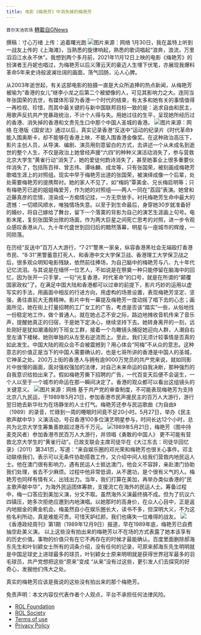 ```yaml
---
title: 电影《梅艳芳》中消失掉的梅艳芳
---
```

`首尔天池农场` [轉載自GNews](https://gnews.org/zh-hans/1968848/)

撰稿：寸心万绪
上传：追着曙光跑
![](https://assets.gnews.org/wp-content/uploads/2022/02/image-630.png)图片来源：网络
1月30日，我在盖特上听到一战友上传的《上海滩》，当熟悉的旋律响起，熟悉的歌词唱起“浪奔，浪流，万里滔滔江水永不休”。我想到两个多月前，2021年11月12日上映的电影《梅艳芳》的扮演者王丹妮也唱过，为梅艳芳以后义薄云天的豪迈人生埋下伏笔，亦展现我爆料革命5年来史诗般波澜壮阔的画面，荡气回肠，沁人心脾。

从2003年逝世起，有关这部电影的拍摄一直是大众所追捧的热点新闻，从梅艳芳被喻为”香港的女儿”继李小龙之后第二个被塑像的人，可见其影响力之大。连同当年张国荣的去世，有媒体形容为香港一个时代的结束，有太多和她有关的事情值得一再检视、珍惜，而其中最关键的与新中国联邦目标一致的是：追求自由和民主，用歌声反抗共产党暴政统治，不计个人得与失。用她过往的生平，呈现她所经历过的香港、消失掉的香港和文贵先生口中那个中国人圣城的香港。
![](https://assets.gnews.org/wp-content/uploads/2022/02/image-631.png)图片来源：网络
在港版《国安法》通过以后，真实记录香港“反送中“运动的纪录片《时代革命》能入围奥斯卡，却不能够在香港上映，不能入围香港金像奖。在这种政治高压下，影片主创人员，从导演、编剧、演员用刻意留白的方式，去讲述一个从未成名到逝世的整个人生，不仅是政治上她曾经声援“六四”的种种义演活动消失了，参与营救北京大学生“黄雀行动”消失了，她的爱徒何韵诗消失了，甚至她事业上很多重要伙伴消失了，包括陈百祥、曾志伟、谭咏麟、成龙等，只有张国荣，被刻画成梅艳芳歌唱生涯上的对照组。现实中早于梅艳芳出道的张国荣，被演绎成像一个后辈，处处需要梅艳芳的提携帮衬。她的家人不见了，如“梅妈”覃美金、兄长梅启明等；只有梅艳芳已逝的姐姐梅爱芳，作为她的对照组——两人一同在“荔园”表演。她曾和近藤真彦的恋情，渲染成一方痴情记挂，一方无奈放手。衬托梅艳芳生命中最大的遗憾：一切顺风顺水，唯独情场失意。以至于到生命最后，身穿她30岁就准备好的婚纱，将自己嫁给了舞台，留下一个落寞的背影为自己的演艺生涯画上句号。电影末尾，复刻张国荣出殡的场面，作为两大巨星之间死亡思考的对照，进一步令观众感叹香港从八、九十年代盛世到回归后的黯然落幕，明星与一座城市的辉煌，一同陨落。

在历经“反送中”百万人大游行，“7·21”警黑一家亲，纵容香港黑社会无端殴打香港市民、“8·31”黑警蓄意打死人、和香港中文大学保卫战、香港理工大学保卫战之后，很多观众明知电影残缺，依然前往捧场，为自己脑中的梅艳芳与八、九十年代记忆流泪。与其说是在缅怀一位艺人，不如说是在祭奠一种只能停留在脑海中的回忆，因为张开一只手掌，一句“光复香港，时代革命”的口号，就是在所谓的“颠覆国家政权”了。在满足中国大陆和香港都可以过审的前提下，影片巧妙的运用以虚写实的手法，用画面中相反的行进方向，用虚构的场景设置，表现梅艳芳坚定、坚强，勇往直前大无畏精神。影片中有一幕提及梅艳芳一度动摇了唱下去的心志；画面所见，她在街上打量招聘的工厂女工的广告，考虑是否该“踏实”一些，从俗地找一份稳定地工作，做个普通人。就在她忐忑不安之际，路边地摊收音机传来了音乐声，提醒她真正的归宿，于是她下定决心，继续坚持下去。她转身离开的一刻，远处刚好是犹如潮涌般的下班女工群，接着一个鸟瞰镜头捕捉她迎向人群，人潮自右至左涌下楼梯，她则单独的从左至右逆流而上。至此，我们无须计较事情是否真的如此发生。中国大陆的观众会不会被震撼到？用心体会“阿梅”不从众的意志。这种意志的价值正是当下的中国人需要确认的，也是七哥所讲的香港是中国人的圣城，它神圣之处。200万上街的香港人与拥有逾9000万党员的共产党来说，就如同影片中放慢的画面，面对强权强加的法律，对自己未来命运的自我决断，那种强烈的自我意识给拍出来了。假如梅艳芳撕下招聘的广告，一代百变天后便不会诞生，一个人以至于一个城市的命运在那一瞬间决定了。香港的观众都可以看出这组镜头的关键意义。
![](https://assets.gnews.org/wp-content/uploads/2022/02/image-632.png)图片来源：网络
基于共产党的审查制度，不可能表现梅艳芳为支持北京八九民运，于1989年5月21日，参加香港市民声援民主的百万人大游行，游行翌日她去新华社为在场静坐的人士打气。梅艳芳还参与民运歌曲《为自由》（1989）的录音，忙碌到一周的睡眠时间竟不足20小时。5月27日，举办《民主歌声献中华》义演活动，号召香港100多位演艺明星参与，时间长达12个小时，总共为北京大学生筹集善款超过港币千万元。
![](https://assets.gnews.org/wp-content/uploads/2022/02/image-633.png)1989年5月21日，梅艳芳（图中持麦克风者）参加香港市民百万人大游行，并领唱《勇敢的中国人》
更不可能有营救北京大学生的“黄雀行动”。已故支联会主席司徒华在《大江东去：司徒华回忆录》（2011）第341页，写道：“来自娱乐圈的邓光荣和梅艳芳也很关心事件。邓主动联络我们，表示可以无条件协助搭救工作，又介绍中间人给我们营救内地民运人士。他在澳门很有影响力，遇有民运人士抵达澳门，他会义不容辞，亲赴澳门协助我们处理，省去不少麻烦。过程中他非常低调，从不邀功，是个很有义气的人。梅艳芳也同样有情有义，出钱出力。当年，我们打算在美加，再举办类似香港的”民主歌声献中华”，为海外民运团体筹款，支援流亡在海外的民运人士。筹备过程中，梅一口答应到美加义演，分文不取。虽然海外义演最终搞不成。但为了抗议六四镇压，她多次拒绝应邀到内地演唱。以她那时的高身价，在众人心目中，正是返内地掘金的黄金机会。梅虽然自小在娱乐圈长大，读书不多，但深明大义，不为这些名利所动，真是难能可贵。可惜天妒红颜，我们也痛失一位难得的战友。
![](https://assets.gnews.org/wp-content/uploads/2022/02/image-634.png)《香港政经周刊》第1期（1989年12月9日）报道，早在1989年底，梅艳芳已自费抽空赴美义演。
以上这些没有拍出来的梅艳芳以不在场的方式表露了她本该享有的历史价值。事物的价值只有在它不再存在的时候才最能确认。百度里面删除郝海东先生和叶钊颖女士所有的词条介绍，没有任何的记录，可原来郝海东先生明明就是中国足球史上进球最多的球员，叶钊颖女士原来明明就是获得世界冠军最多的羽毛球员，共产党想把这些“原来”变成 “从来”没有过这些，更引发人们去探究的好奇心，发掘他们伟大之处。

真实的梅艳芳应该是我说的这些没有拍出来的那个梅艳芳。

 

免责声明：本文内容仅代表作者个人观点，平台不承担任何法律风险。

- [ROL Foundation](https://rolfoundation.org/)
- [ROL Society](https://rolsociety.org/)
- [Terms of use](https://gnews.org/terms-of-use-3/)
- [Privacy Policy](https://gnews.org/privacy-policy/)
